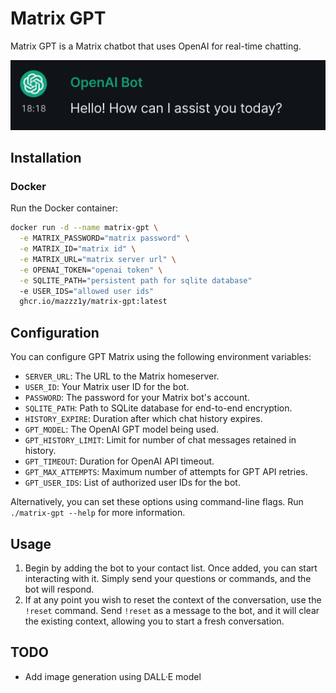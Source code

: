 # Matrix GPT

Matrix GPT is a Matrix chatbot that uses OpenAI for real-time chatting.

![](./.github/img.png)
## Installation

### Docker

Run the Docker container:

```bash
docker run -d --name matrix-gpt \
  -e MATRIX_PASSWORD="matrix password" \
  -e MATRIX_ID="matrix id" \
  -e MATRIX_URL="matrix server url" \
  -e OPENAI_TOKEN="openai token" \
  -e SQLITE_PATH="persistent path for sqlite database"
  -e USER_IDS="allowed user ids"
  ghcr.io/mazzz1y/matrix-gpt:latest

```
## Configuration

You can configure GPT Matrix using the following environment variables:

- `SERVER_URL`: The URL to the Matrix homeserver.
- `USER_ID`: Your Matrix user ID for the bot.
- `PASSWORD`: The password for your Matrix bot's account.
- `SQLITE_PATH`: Path to SQLite database for end-to-end encryption.
- `HISTORY_EXPIRE`: Duration after which chat history expires.
- `GPT_MODEL`: The OpenAI GPT model being used.
- `GPT_HISTORY_LIMIT`: Limit for number of chat messages retained in history.
- `GPT_TIMEOUT`: Duration for OpenAI API timeout.
- `GPT_MAX_ATTEMPTS`: Maximum number of attempts for GPT API retries.
- `GPT_USER_IDS`: List of authorized user IDs for the bot.

Alternatively, you can set these options using command-line flags. Run `./matrix-gpt --help` for more
information.

## Usage

1. Begin by adding the bot to your contact list.
   Once added, you can start interacting with it. Simply send your questions or commands, and the bot will respond.
2. If at any point you wish to reset the context of the conversation, use the `!reset` command.
   Send `!reset` as a message to the bot, and it will clear the existing context, allowing you to start a fresh
   conversation.

## TODO

* Add image generation using DALL·E model